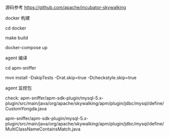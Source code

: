 源码参考
https://github.com/apache/incubator-skywalking


docker 构建

cd docker

make build

docker-compose up


agent 编译

cd apm-sniffer

mvn install -DskipTests -Drat.skip=true  -Dcheckstyle.skip=true


agent 监控包

check: apm-sniffer/apm-sdk-plugin/mysql-5.x-plugin/src/main/java/org/apache/skywalking/apm/plugin/jdbc/mysql/define/CustomYongda.java

apm-sniffer/apm-sdk-plugin/mysql-5.x-plugin/src/main/java/org/apache/skywalking/apm/plugin/jdbc/mysql/define/MultiClassNameContainsMatch.java

